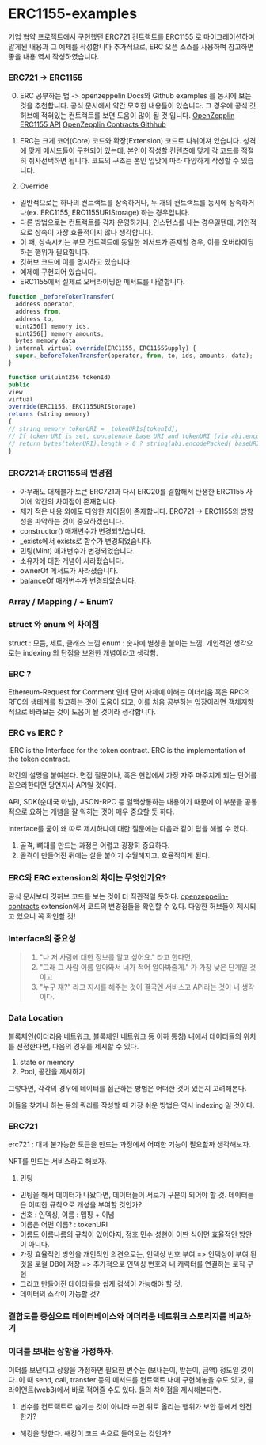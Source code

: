 # ERC1155-examples
기업 협약 프로젝트에서 구현했던 ERC721 컨트랙트를 ERC1155 로 마이그레이션하며 알게된 내용과 그 예제를 작성합니다
추가적으로, ERC 오픈 소스를 사용하며 참고하면 좋을 내용 역시 작성하였습니다.

### ERC721 -> ERC1155
0. ERC 공부하는 법
-> openzeppelin Docs와 Github examples 를 동시에 보는 것을 추천합니다. 공식 문서에서 약간 모호한 내용들이 있습니다. 그 경우에 공식 깃허브에 적혀있는 컨트랙트를 보면 도움이 많이 될 것 입니다.
[OpenZepplin ERC1155 API](https://docs.openzeppelin.com/contracts/4.x/api/token/erc1155)
[OpenZepplin Contracts Githhub](https://github.com/OpenZeppelin/openzeppelin-contracts)

1. ERC는 크게 코어(Core) 코드와 확장(Extension) 코드로 나뉘어져 있습니다. 성격에 맞게 메서드들이 구현되어 있는데, 본인이 작성할 컨텐츠에 맞게 각 코드를 적절히 취사선택하면 됩니다. 코드의 구조는 본인 입맛에 따라 다양하게 작성할 수 있습니다.

2. Override
- 일반적으로는 하나의 컨트랙트를 상속하거나, 두 개의 컨트랙트를 동시에 상속하거나(ex. ERC1155, ERC1155URIStorage) 하는 경우입니다.
- 다른 방법으로는 컨트랙트를 각자 운영하거나, 인스턴스를 내는 경우일텐데, 개인적으로 상속이 가장 효율적이지 않나 생각합니다.
- 이 때, 상속시키는 부모 컨트랙트에 동일한 메서드가 존재할 경우, 이를 오버라이딩하는 행위가 필요합니다.
- 깃허브 코드에 이를 명시하고 있습니다.
- 예제에 구현되어 있습니다.
- ERC1155에서 실제로 오버라이딩한 메서드를 나열합니다.
```typescript
function _beforeTokenTransfer(
  address operator,
  address from,
  address to,
  uint256[] memory ids,
  uint256[] memory amounts,
  bytes memory data
) internal virtual override(ERC1155, ERC1155Supply) {
  super._beforeTokenTransfer(operator, from, to, ids, amounts, data);
}
  ```
  
  ```typescript
function uri(uint256 tokenId)
  public
  view
  virtual
  override(ERC1155, ERC1155URIStorage)
  returns (string memory)
{
  // string memory tokenURI = _tokenURIs[tokenId];
  // If token URI is set, concatenate base URI and tokenURI (via abi.encodePacked).
  // return bytes(tokenURI).length > 0 ? string(abi.encodePacked(_baseURI, tokenURI)) : super.uri(tokenId);
}

```

### ERC721과 ERC1155의 변경점
- 아무래도 대체불가 토큰 ERC721과 다시 ERC20를 결합해서 탄생한 ERC1155 사이에 약간의 차이점이 존재합니다.
- 제가 적은 내용 외에도 다양한 차이점이 존재합니다. ERC721 -> ERC1155의 방향성을 파악하는 것이 중요하겠습니다.
- constructor() 매개변수가 변경되었습니다.
- _exists에서 exists로 함수가 변경되었습니다.
- 민팅(Mint) 매개변수가 변경되었습니다.
- 소유자에 대한 개념이 사라졌습니다.
- ownerOf 메서드가 사라졌습니다.
- balanceOf 매개변수가 변경되었습니다.


### Array / Mapping / + Enum?

### struct 와 enum 의 차이점
struct : 모듬, 세트, 클래스 느낌
enum : 숫자에 별칭을 붙이는 느낌. 개인적인 생각으로는 indexing 의 단점을 보완한 개념이라고 생각함.

### ERC ?
Ethereum-Request for Comment 인데 단어 자체에 이해는 이더리움 혹은 RPC의 RFC의 생태계를 참고하는 것이 도움이 되고, 이를 처음 공부하는 입장이라면 객체지향적으로 바라보는 것이 도움이 될 것이라 생각합니다.

### ERC vs IERC ?
IERC is the Interface for the token contract.
ERC is the implementation of the token contract.

약간의 설명을 붙여본다. 면접 질문이나, 혹은 현업에서 가장 자주 마주치게 되는 단어를 꼽으라한다면 당연지사 API일 것이다.

API, SDK(순대국 아님), JSON-RPC 등 일맥상통하는 내용이기 때문에 이 부분을 공통적으로 요하는 개념을 잘 익히는 것이 매우 중요할 듯 하다.

Interface를 굳이 왜 따로 제시하냐에 대한 질문에는 다음과 같이 답을 해볼 수 있다.

1. 골격, 뼈대를 만드는 과정은 어렵고 굉장히 중요하다.
2. 골격이 만들어진 뒤에는 살을 붙이기 수월해지고, 효율적이게 된다.

### ERC와 ERC extension의 차이는 무엇인가요?
공식 문서보다 깃허브 코드를 보는 것이 더 직관적일 듯하다.
[openzeppelin-contracts](https://github.com/OpenZeppelin/openzeppelin-contracts)
extension에서 코드의 변경점들을 확인할 수 있다.
다양한 허브들이 제시되고 있으니 꼭 확인할 것!

### Interface의 중요성

> 1. "나 저 사람에 대한 정보를 알고 싶어요." 라고 한다면,
> 2. "그래 그 사람 이름 알아와서 너가 적어 알아봐줄게." 가 가장 낮은 단계일 것이고
> 3. "누구 쟤?" 라고 지시를 해주는 것이 결국엔 서비스고 API라는 것이 내 생각이다.


### Data Location

블록체인(이더리움 네트워크, 블록체인 네트워크 등 이하 통칭) 내에서 데이터들의 위치를 선정한다면, 다음의 경우를 제시할 수 있다.

1. state or memory
2. Pool, 공간을 제시하기

그렇다면, 각각의 경우에 데이터를 접근하는 방법은 어떠한 것이 있는지 고려해본다.

이들을 찾거나 하는 등의 쿼리를 작성할 때 가장 쉬운 방법은 역시 indexing 일 것이다.

### ERC721
erc721 : 대체 불가능한 토큰을 만드는 과정에서 어떠한 기능이 필요할까 생각해보자.

NFT를 만드는 서비스라고 해보자.

1. 민팅
- 민팅을 해서 데이터가 나왔다면,
데이터들이 서로가 구분이 되어야 할 것.
데이터들은 어떠한 규칙으로 개성을 부여할 것인가?
- 번호 : 인덱싱, 이름 : 맵핑 + 이넘
- 이름은 어떤 이름? : tokenURI
- 이름도 이름나름의 규칙이 있어야지, 정호 민수 성현이 이딴 식이면 효율적인 방안이 아니다.
- 가장 효율적인 방안을 개인적인 의견으로는,
인덱싱 번호 부여 => 인덱싱이 부여 된 것을 로컬 DB에 저장 => 추가적으로 인덱싱 번호와 내 캐릭터를 연결하는 로직 구현
- 그리고 만들어진 데이터들을 쉽게 검색이 가능해야 할 것.
- 데이터의 소각이 가능할 것?

### 결합도를 중심으로 데이터베이스와 이더리움 네트워크 스토리지를 비교하기


### 이더를 보내는 상황을 가정하자.
이더를 보낸다고 상황을 가정하면 필요한 변수는 (보내는이, 받는이, 금액) 정도일 것이다.
이 때 send, call, transfer 등의 메서드를 컨트랙트 내에 구현해놓을 수도 있고, 클라이언트(web3)에서 바로 적어줄 수도 있다.
둘의 차이점을 제시해본다면.

1. 변수를 컨트랙트로 숨기는 것이 아니라 수면 위로 올리는 행위가 보안 등에서 안전한가?
- 해킹을 당한다. 해킹이 코드 속으로 들어오는 것인가?
